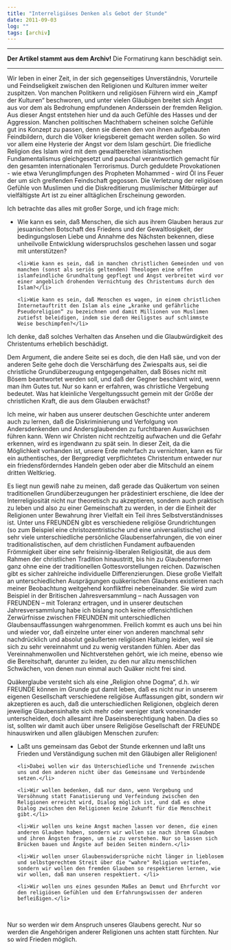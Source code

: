 ```yaml
---
title: "Interreligiöses Denken als Gebot der Stunde"
date: 2011-09-03
log: ""
tags: [archiv]
---
```

<hr><b>Der Artikel stammt aus dem Archiv!</b> Die Formatirung kann beschädigt sein.<hr>
Wir leben in einer Zeit, in der sich gegenseitiges Unverständnis, Vorurteile und Feindseligkeit zwischen den Religionen und Kulturen immer weiter zuspitzen. Von manchen Politikern und religiösen Führern wird ein „Kampf der Kulturen“ beschworen, und unter vielen Gläubigen breitet sich Angst aus vor dem als Bedrohung empfundenen Anderssein der fremden Religion. Aus dieser Angst entstehen hier und da auch Gefühle des Hasses und der Aggression. Manchen politischen Machthabern scheinen solche Gefühle gut ins Konzept zu passen, denn sie dienen den von ihnen aufgebauten Feindbildern, durch die Völker kriegsbereit gemacht werden sollen. So wird vor allem eine Hysterie der Angst vor dem Islam geschürt. Die friedliche Religion des Islam wird mit dem gewaltbereiten islamistischen Fundamentalismus gleich­gesetzt und pauschal verantwortlich gemacht für den gesamten internationalen Terrorismus. Durch geduldete Provokationen - wie etwa Verunglimpfungen des Propheten Mohammed - wird Öl ins Feuer der um sich greifenden Feindschaft gegossen. Die Verletzung der religiösen Gefühle von Muslimen und die Diskreditierung muslimischer Mitbürger auf vielfältigste Art ist zu einer alltäglichen Erscheinung geworden.
</p>
<p>
Ich betrachte das alles mit großer Sorge, und ich frage mich:
<ul>
    <li>Wie kann es sein, daß Menschen, die sich aus ihrem Glauben heraus zur jesuanischen Botschaft des Friedens und der Gewaltlosigkeit, der bedingungslosen Liebe und Annahme des Nächsten bekennen, diese unheilvolle Entwicklung widerspruchslos geschehen lassen und sogar mit unterstützen?  </li>

    <li>Wie kann es sein, daß in manchen christlichen Gemeinden und von manchen (sonst als seriös geltenden) Theologen eine offen islamfeindliche Grundhaltung gepflegt und Angst verbreitet wird vor einer angeblich drohenden Vernich­tung des Christentums durch den Islam?</li>

    <li>Wie kann es sein, daß Menschen es wagen, in einem christlichen Internetauftritt den Islam als eine „kranke und gefährliche Pseudoreligion“ zu bezeichnen und damit Millionen von Muslimen zutiefst beleidigen, indem sie deren Heiligstes auf schlimmste Weise beschimpfen?</li>
</ul>
Ich denke, daß solches Verhalten das Ansehen und die Glaubwürdigkeit des Christentums erheblich beschädigt.
</p>
<p>
Dem Argument, die andere Seite sei es doch, die den Haß säe, und von der anderen Seite gehe doch die Verschärfung des Zwiespalts aus, sei die christliche Grundüberzeugung entgegen­gehalten, daß Böses nicht mit Bösem beantwortet werden soll, und daß der Gegner beschämt wird, wenn man ihm Gutes tut. Nur so kann er erfahren, was christliche Vergebung bedeutet. Was hat kleinliche Vergeltungssucht gemein mit der Größe der christlichen Kraft, die aus dem Glauben erwächst?
</p>
<p>
Ich meine, wir haben aus unserer deutschen Geschichte unter anderem auch zu lernen, daß die Diskriminierung und Verfolgung von Andersdenkenden und Andersglaubenden zu furcht­baren Auswüchsen führen kann. Wenn wir Christen nicht rechtzeitig aufwachen und die Gefahr erkennen, wird es irgendwann zu spät sein. In dieser Zeit, da die Möglichkeit vorhanden ist, unsere Erde mehrfach zu vernichten, kann es für ein authentisches, der Bergpredigt verpflichtetes Christentum entweder nur ein friedensförderndes Handeln geben oder aber die Mitschuld an einem dritten Weltkrieg.
</p>
<p>
Es liegt nun gewiß nahe zu meinen, daß gerade das Quäkertum von seinen traditionellen Grundüberzeugungen her prädestiniert erschiene, die Idee der Interreligiosität nicht nur theoretisch zu akzeptieren, sondern auch praktisch zu leben und also zu einer Gemeinschaft zu werden, in der die Einheit der Religionen unter Bewahrung ihrer Vielfalt ein Teil ihres Selbstverständnisses ist. Unter uns FREUNDEN gibt es verschiedene religiöse Grundrichtungen (so zum Beispiel eine christozentristische und eine universalistische) und sehr viele unterschiedliche persönliche Glaubenserfahrungen, die von einer traditionalistischen, auf dem christlichen Fundament aufbauenden Frömmigkeit über eine sehr freisinnig-liberalen Religiosität, die aus dem Rahmen der christlichen Tradition hinaustritt, bis hin zu Glaubensformen ganz ohne eine der traditionellen Gottesvorstellungen reichen. Dazwischen gibt es sicher zahlreiche individuelle Differenzierungen. Diese große Vielfalt an unterschiedlichen Ausprägungen quäkerischen Glaubens existieren nach meiner Beobachtung weitgehend konfliktfrei nebeneinander. Sie wird zum Beispiel in der Britischen Jahresversammlung – nach Aussagen von FREUNDEN – mit Toleranz ertragen, und in unserer deutschen Jahresversammlung habe ich bislang noch keine offensichtlichen Zerwürfnisse zwischen FREUNDEN mit unterschiedlichen Glaubensauffassungen wahrgenommen. Freilich kommt es auch uns bei hin und wieder vor, daß einzelne unter einer von anderen manchmal sehr nachdrücklich und absolut geäußerten religiösen Haltung leiden, weil sie sich zu sehr vereinnahmt und zu wenig verstanden fühlen. Aber das Vereinnahmenwollen und Nichtverstehen gehört, wie ich meine, ebenso wie die Bereitschaft, darunter zu leiden, zu den nur allzu menschlichen Schwächen, von denen nun einmal auch Quäker nicht frei sind. 
</p>
<p>
Quäkerglaube versteht sich als eine „Religion ohne Dogma“, d.h. wir FREUNDE können im Grunde gut damit leben, daß es nicht nur in unserem eigenen Gesellschaft verschiedene religiöse Auffassungen gibt, sondern wir akzeptieren es auch, daß die unterschiedlichen Religionen, obgleich deren jeweilige Glaubensinhalte sich mehr oder weniger stark voneinander unterscheiden, doch allesamt ihre Daseinsberechtigung haben. Da dies so ist, sollten wir damit auch über unsere Religiöse Gesellschaft der FREUNDE hinauswirken und allen gläubigen Menschen zurufen:

<ul>
    <li>Laßt uns gemeinsam das Gebot der Stunde erkennen und laßt uns Frieden und Verständigung suchen mit den Gläubigen aller Religionen!</li>

    <li>Dabei wollen wir das Unterschiedliche und Trennende zwischen uns und den anderen nicht über das Gemeinsame und Verbindende setzen.</li>

    <li>Wir wollen bedenken, daß nur dann, wenn Vergebung und Versöhnung statt Fanatisierung und Verfeindung zwischen den Religionen erreicht wird, Dialog möglich ist, und daß es ohne Dialog zwischen den Religionen keine Zukunft für die Menschheit gibt.</li>

    <li>Wir wollen uns keine Angst machen lassen vor denen, die einen anderen Glauben haben, sondern wir wollen sie nach ihrem Glauben und ihren Ängsten fragen, um sie zu verstehen. Nur so lassen sich Brücken bauen und Ängste auf beiden Seiten mindern.</li>

    <li>Wir wollen unser Glaubenswidersprüche nicht länger in lieblosem und selbstgerechtem Streit über die "wahre" Religion vertiefen, sondern wir wollen den fremden Glauben so respektieren lernen, wie wir wollen, daß man unseren respektiert. </li>

    <li>Wir wollen uns eines gesunden Maßes an Demut und Ehrfurcht vor den religiösen Gefühlen und dem Erfahrungswissen der anderen befleißigen.</li>
</ul>
</p>
<br/>
<p>
Nur so werden wir dem Anspruch unseres Glaubens gerecht.
Nur so werden die Angehörigen anderer Religionen uns achten statt fürchten.
Nur so wird Frieden möglich.
</p>
